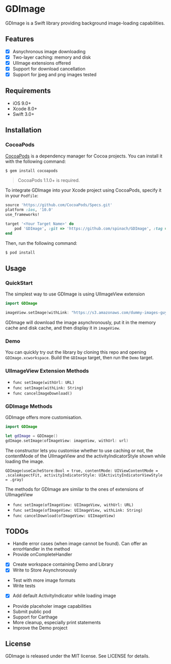 # GDImage

GDImage is a Swift library providing background image-loading capabilities.

## Features

- [x] Asnychronous image downloading
- [x] Two-layer caching: memory and disk
- [x] UIImage extensions offered
- [x] Support for download cancellation 
- [x] Support for jpeg and png images tested

## Requirements

- iOS 9.0+
- Xcode 8.0+
- Swift 3.0+

## Installation

### CocoaPods

[CocoaPods](http://cocoapods.org) is a dependency manager for Cocoa projects. You can install it with the following command:

```bash
$ gem install cocoapods
```

> CocoaPods 1.1.0+ is required.

To integrate GDImage into your Xcode project using CocoaPods, specify it in your `Podfile`:

```ruby
source 'https://github.com/CocoaPods/Specs.git'
platform :ios, '10.0'
use_frameworks!

target '<Your Target Name>' do
    pod 'GDImage', :git => 'https://github.com/spinach/GDImage', :tag => '1.0.3'
end
```

Then, run the following command:

```bash
$ pod install
```


## Usage

### QuickStart

The simplest way to use GDImage is using UIImageView extension

```swift
import GDImage

imageView.setImage(withLink: "https://s3.amazonaws.com/dummy-images-guy/algolia-logo.jpg")
```
GDImage will download the image asynchronously, put it in the memory cache and disk cache, and then display it in `imageView`.

### Demo
You can quickly try out the library by cloning this repo and opening `GDImage.xcworkspace`. Build the `GDImage` target, then run the `Demo` target.

### UIImageView Extension Methods

- `func setImage(withUrl: URL)`
- `func setImage(withLink: String)`
- `func cancelImageDownload()`

### GDImage Methods

GDImage offers more customisation.

```swift
import GDImage

let gdImage = GDImage()
gdImage.setImage(ofImageView: imageView, withUrl: url)

```
The constructor lets you customise whether to use caching or not, the contentMode of the UIImageView and the activityIndicatorStyle shown while loading the image.

`GDImage(useCacheStore:Bool = true, contentMode: UIViewContentMode = .scaleAspectFit, activityIndicatorStyle: UIActivityIndicatorViewStyle = .gray)`

The methods for GDImage are similar to the ones of extensions of UIImageView

- `func setImage(ofImageView: UIImageView, withUrl: URL)`
- `func setImage(ofImageView: UIImageView, withLink: String)`
- `func cancelDownload(ofImageView: UIImageView)`

## TODOs
- Handle error cases (when image cannot be found). Can offer an errorHandler in the method
- Provide onCompleteHandler
- [x] Create workspace containing Demo and Library
- [x] Write to Store Asynchronously
- Test with more image formats
- Write tests
- [x] Add default ActivityIndicator while loading image
- Provide placeholer image capabilities
- Submit public pod
- Support for Carthage
- More cleanup, especially print statements
- Improve the Demo project

## License

GDImage is released under the MIT license. See LICENSE for details.
